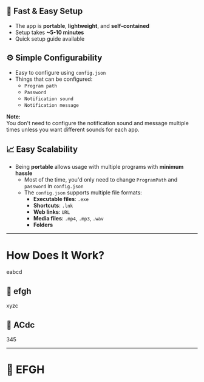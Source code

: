 ## 🚀 Fast & Easy Setup  
- The app is **portable**, **lightweight**, and **self-contained**  
- Setup takes **~5-10 minutes**  
- Quick setup guide available  

## ⚙️ Simple Configurability  
- Easy to configure using `config.json`  
- Things that can be configured:  
  - `Program path`  
  - `Password`  
  - `Notification sound`  
  - `Notification message`  

**Note:**  
You don't need to configure the notification sound and message multiple times unless you want different sounds for each app.  

## 📈 Easy Scalability  
- Being **portable** allows usage with multiple programs with **minimum hassle**  
  - Most of the time, you'd only need to change `ProgramPath` and `password` in `config.json`  
  - The `config.json` supports multiple file formats:  
    - **Executable files**: `.exe`  
    - **Shortcuts**: `.lnk`  
    - **Web links**: `URL`  
    - **Media files**: `.mp4`, `.mp3`, `.wav`  
    - **Folders**  

---

# How Does It Work?  
eabcd  

## 📌 efgh  
xyzc  

## 🔧 ACdc  
345  

---

# 📖 EFGH  
